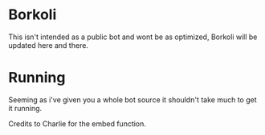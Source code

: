 # Borkoli
This isn't intended as a public bot and wont be as optimized, Borkoli will be updated here and there.
# Running
Seeming as i've given you a whole bot source it shouldn't take much to get it running.


Credits to Charlie for the embed function.
